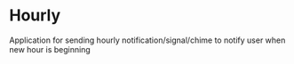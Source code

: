 # Hourly
Application for sending hourly notification/signal/chime to notify user when new hour is beginning
